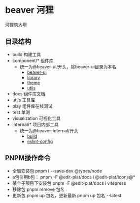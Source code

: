 # beaver 河狸
河狸筑大坝
## 目录结构
 - build 构建工具
 - component/* 组件库
   - 统一为@beaver-ui/开头，除beaver-ui目录为本名
     - [beaver-ui](component%2Fbeaver-ui)
     - [library](component%2Flibrary)
     - [theme](component%2Ftheme)
     - [utils](component%2Futils)
 - docs 组件库文档
 - utils 工具库
 - play 组件库在线测试
 - test 单测
 - visualization 可视化工具
 - internal/* 项目内部工具
   - 统一为@beaver-internal/开头
     - [build](internal%2Fbuild)
     - [eslint-config](internal%2Feslint-config)
## PNPM操作命令
- 全局安装包 pnpm i --save-dev @types/node
- a包引用b包： pnpm -F @edit-plat/docs i @edit-plat/icons@*
- 某个子项目下安装包 pnpm -F @edit-plat/docs i vitepress
- 移除包 pnpm remove 包名
- 更新包 pnpm up 包名，更新最新 pnpm up 包名 --latest